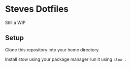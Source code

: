 # Steves Dotfiles

Still a WIP

## Setup

Clone this repository into your home directory. 

Install stow using your package manager run it using `stow .`
